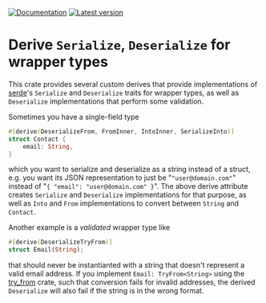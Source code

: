 [![Documentation](https://docs.rs/derive-serialize-into/badge.svg)](https://docs.rs/derive-serialize-into)
[![Latest version](https://img.shields.io/crates/v/derive-serialize-into.svg)](https://crates.io/crates/derive-serialize-into)

# Derive `Serialize`, `Deserialize` for wrapper types

This crate provides several custom derives that provide implementations of
[serde](https://serde.rs/)'s `Serialize` and `Deserialize` traits for wrapper types, as well as
`Deserialize` implementations that perform some validation.

Sometimes you have a single-field type

```rust
#[derive(DeserializeFrom, FromInner, IntoInner, SerializeInto)]
struct Contact {
    email: String,
}
```

which you want to serialize and deserialize as a string instead of a struct, e.g. you want its JSON
representation to just be "`"user@domain.com"`" instead of "`{ "email": "user@domain.com" }`". The
above derive attribute creates `Serialize` and `Deserialize` implementations for that purpose, as
well as `Into` and `From` implementations to convert between `String` and `Contact`.

Another example is a _validated_ wrapper type like

```rust
#[derive(DeserializeTryFrom)]
struct Email(String);
```

that should never be instantianted with a string that doesn't represent a valid email address.
If you implement `Email: TryFrom<String>` using the [try_from](https://crates.io/crates/try_from)
crate, such that conversion fails for invalid addresses, the derived `Deserialize` will also fail if
the string is in the wrong format.
